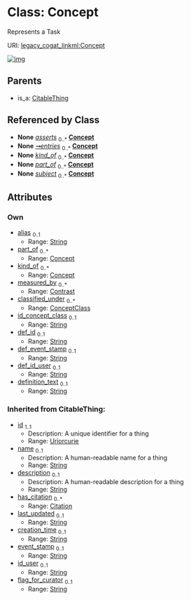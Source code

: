 
# Class: Concept

Represents a Task

URI: [legacy_cogat_linkml:Concept](https://w3id.org/rwblair/legacy-cogat-linkml/Concept)


[![img](https://yuml.me/diagram/nofunky;dir:TB/class/[Contrast],[ConceptClass],[ConceptClass]<classified_under%200..*-%20[Concept&#124;alias:string%20%3F;id_concept_class:string%20%3F;def_id:string%20%3F;def_event_stamp:string%20%3F;def_id_user:string%20%3F;definition_text:string%20%3F;last_updated(i):string%20%3F;creation_time(i):string%20%3F;event_stamp(i):string%20%3F;id_user(i):string%20%3F;flag_for_curator(i):string%20%3F;id(i):uriorcurie;name(i):string%20%3F;description(i):string%20%3F],[Contrast]<measured_by%200..*-%20[Concept],[Concept]<kind_of%200..*-%20[Concept],[Concept]<part_of%200..*-%20[Concept],[Task]-%20asserts%200..*>[Concept],[ConceptCollection]++-%20entries%200..*>[Concept],[Assertion]-%20subject%200..*>[Concept],[CitableThing]^-[Concept],[Task],[ConceptCollection],[Citation],[CitableThing],[Assertion])](https://yuml.me/diagram/nofunky;dir:TB/class/[Contrast],[ConceptClass],[ConceptClass]<classified_under%200..*-%20[Concept&#124;alias:string%20%3F;id_concept_class:string%20%3F;def_id:string%20%3F;def_event_stamp:string%20%3F;def_id_user:string%20%3F;definition_text:string%20%3F;last_updated(i):string%20%3F;creation_time(i):string%20%3F;event_stamp(i):string%20%3F;id_user(i):string%20%3F;flag_for_curator(i):string%20%3F;id(i):uriorcurie;name(i):string%20%3F;description(i):string%20%3F],[Contrast]<measured_by%200..*-%20[Concept],[Concept]<kind_of%200..*-%20[Concept],[Concept]<part_of%200..*-%20[Concept],[Task]-%20asserts%200..*>[Concept],[ConceptCollection]++-%20entries%200..*>[Concept],[Assertion]-%20subject%200..*>[Concept],[CitableThing]^-[Concept],[Task],[ConceptCollection],[Citation],[CitableThing],[Assertion])

## Parents

 *  is_a: [CitableThing](CitableThing.md)

## Referenced by Class

 *  **None** *[asserts](asserts.md)*  <sub>0..\*</sub>  **[Concept](Concept.md)**
 *  **None** *[➞entries](conceptCollection__entries.md)*  <sub>0..\*</sub>  **[Concept](Concept.md)**
 *  **None** *[kind_of](kind_of.md)*  <sub>0..\*</sub>  **[Concept](Concept.md)**
 *  **None** *[part_of](part_of.md)*  <sub>0..\*</sub>  **[Concept](Concept.md)**
 *  **None** *[subject](subject.md)*  <sub>0..\*</sub>  **[Concept](Concept.md)**

## Attributes


### Own

 * [alias](alias.md)  <sub>0..1</sub>
     * Range: [String](types/String.md)
 * [part_of](part_of.md)  <sub>0..\*</sub>
     * Range: [Concept](Concept.md)
 * [kind_of](kind_of.md)  <sub>0..\*</sub>
     * Range: [Concept](Concept.md)
 * [measured_by](measured_by.md)  <sub>0..\*</sub>
     * Range: [Contrast](Contrast.md)
 * [classified_under](classified_under.md)  <sub>0..\*</sub>
     * Range: [ConceptClass](ConceptClass.md)
 * [id_concept_class](id_concept_class.md)  <sub>0..1</sub>
     * Range: [String](types/String.md)
 * [def_id](def_id.md)  <sub>0..1</sub>
     * Range: [String](types/String.md)
 * [def_event_stamp](def_event_stamp.md)  <sub>0..1</sub>
     * Range: [String](types/String.md)
 * [def_id_user](def_id_user.md)  <sub>0..1</sub>
     * Range: [String](types/String.md)
 * [definition_text](definition_text.md)  <sub>0..1</sub>
     * Range: [String](types/String.md)

### Inherited from CitableThing:

 * [id](id.md)  <sub>1..1</sub>
     * Description: A unique identifier for a thing
     * Range: [Uriorcurie](types/Uriorcurie.md)
 * [name](name.md)  <sub>0..1</sub>
     * Description: A human-readable name for a thing
     * Range: [String](types/String.md)
 * [description](description.md)  <sub>0..1</sub>
     * Description: A human-readable description for a thing
     * Range: [String](types/String.md)
 * [has_citation](has_citation.md)  <sub>0..\*</sub>
     * Range: [Citation](Citation.md)
 * [last_updated](last_updated.md)  <sub>0..1</sub>
     * Range: [String](types/String.md)
 * [creation_time](creation_time.md)  <sub>0..1</sub>
     * Range: [String](types/String.md)
 * [event_stamp](event_stamp.md)  <sub>0..1</sub>
     * Range: [String](types/String.md)
 * [id_user](id_user.md)  <sub>0..1</sub>
     * Range: [String](types/String.md)
 * [flag_for_curator](flag_for_curator.md)  <sub>0..1</sub>
     * Range: [String](types/String.md)
